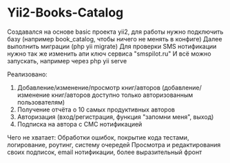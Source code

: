 # Yii2-Books-Catalog
Создавался на основе basic проекта yii2, для работы нужно подключить базу (например book_catalog, чтобы ничего не менять в конфиге)
Далее выполнить миграции (php yii migrate)
Для проверки SMS нотификации нужно так же изменить апи ключ сервиса "smspilot.ru"
И всё можно запускать, например через php yii serve

Реализовано: 
1. Добавление/изменение/просмотр книг/авторов (добавление/изменение книг/авторов доступно только авторизованным пользователям)
2. Получение отчёта о 10 самых продуктивных авторов
3. Авторизация (вход/регистрация, функция "запомни меня", выход)
4. Подписка на автора с СМС нотификацией

Чего не хватает:
Обработки ошибок, покрытие кода тестами, логирование, роутинг, систему очередей
Просмотра и редактирования своих подписок, email нотификации, более выразительный фронт
